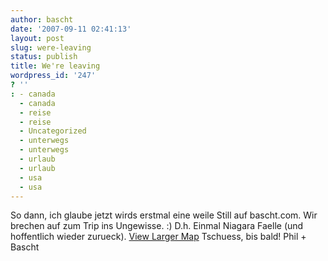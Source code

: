 ```yaml
---
author: bascht
date: '2007-09-11 02:41:13'
layout: post
slug: were-leaving
status: publish
title: We're leaving
wordpress_id: '247'
? ''
: - canada
  - canada
  - reise
  - reise
  - Uncategorized
  - unterwegs
  - unterwegs
  - urlaub
  - urlaub
  - usa
  - usa
---
```


So dann, ich glaube jetzt wirds erstmal eine weile Still auf
bascht.com. Wir brechen auf zum Trip ins Ungewisse. :) D.h. Einmal
Niagara Faelle (und hoffentlich wieder zurueck).
[View Larger Map](http://maps.google.com/maps?f=d&hl=en&geocode=&saddr=Louisville,+KY&daddr=Cleveland+to:Niagara+Falls+to:Detroit,+MI+to:Indianapolis,+IN+to:Louisville,+KY&mrcr=3,4&mra=pe&sll=41.046217,-82.617187&sspn=7.356444,14.941406&ie=UTF8&om=0&ll=41.046217,-82.617187&spn=7.356444,14.941406&source=embed)
Tschuess, bis bald! Phil + Bascht



